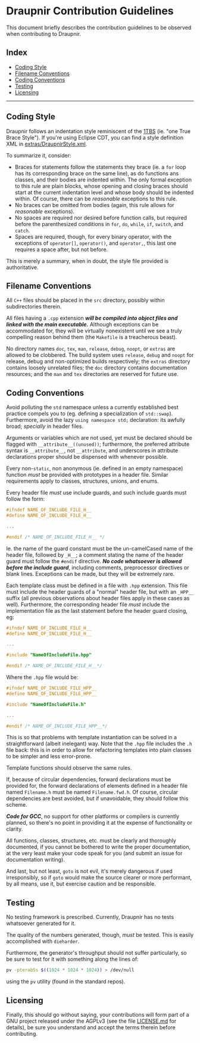 # Draupnir Contribution Guidelines

This document briefly describes the contribution guidelines to be observed when contributing to Draupnir.

## Index

- [Coding Style](#coding-style)
- [Filename Conventions](#filename-conventions)
- [Coding Conventions](#coding-conventions)
- [Testing](#testing)
- [Licensing](#licensing)

* * *

## Coding Style

Draupnir follows an indentation style reminiscent of the [1TBS](https://en.wikipedia.org/wiki/Indent_style#Variant:_1TBS) (ie. "one True Brace Style"). If you're using Eclipse CDT, you can find a style definition XML in [extras/DraupnirStyle.xml](./extras/DraupnirStyle.xml).

To summarize it, consider:

- Braces for statements follow the statements they brace (ie. a `for` loop has its corresponding brace on the same line), as do functions ans classes, and their bodies are indented within. The only formal exception to this rule are plain blocks, whose opening and closing braces should start at the current indentation level and whose body should be indented within. Of course, there can be _reasonable_ exceptions to this rule.
- No braces can be omitted from bodies (again, this rule allows for _reasonable_ exceptions).
- No spaces are required nor desired before function calls, but required before the parenthesized conditions in `for`, `do`, `while`, `if`, `switch`, and `catch`.
- Spaces are required, though, for every binary operator, with the exceptions of `operator[]`, `operator()`, and `operator,`, this last one requires a space after, but not before.

This is merely a summary, when in doubt, the style file provided is authoritative.

## Filename Conventions

All `C++` files should be placed in the `src` directory, possibly within subdirectories therein.

All files having a `.cpp` extension ___will be compiled into object files and linked with the main executable.___ Although exceptions can be accommodated for, they will be virtually nonexistent until we see a truly compelling reason behind them (the `Makefile` is a treacherous beast).

No directory names `doc`, `tex`, `man`, `release`, `debug`, `noopt`, or `extras` are allowed to be clobbered. The build system uses `release`, `debug` and `noopt` for release, debug and non-optimized builds respectively; the `extras` directory contains loosely unrelated files; the `doc` directory contains documentation resources; and the `man` and `tex` directories are reserved for future use.

## Coding Conventions

Avoid polluting the `std` namespace unless a currently established best practice compels you to (eg. defining a specialization of `std::swap`). Furthermore, avoid the lazy `using namespace std;` declaration: its awfully broad; _specially_ in header files.

Arguments or variables which are not used, yet must be declared should be flagged with `__attribute__((unused))`; furthermore, the preferred attribute syntax is `__attribute__`, not `__attribute`, and underscores in attribute declarations proper should be dispensed with whenever possible.

Every non-`static`, non anonymous (ie. defined in an empty namespace) function _must_ be provided with prototypes in a header file. Similar requirements apply to classes, structures, unions, and enums.

Every header file _must_ use include guards, and such include guards must follow the form:

````c++
#ifndef NAME_OF_INCLUDE_FILE_H__
#define NAME_OF_INCLUDE_FILE_H__

...

#endif /* NAME_OF_INCLUDE_FILE_H__ */
````

Ie. the name of the guard constant must be the un-camelCased name of the header file, followed by `_H__`; a comment stating the name of the header guard must follow the `#endif` directive. ___No code whatsoever is allowed before the include guard___, including comments, preprocessor directives or blank lines. Exceptions can be made, but they will be extremely rare.

Each template class must be defined in a file with `.hpp` extension. This file must include the header guards of a "normal" header file, but with an `_HPP__` suffix (all previous observations about header files apply in these cases as well). Furthermore, the corresponding header file _must_ include the implementation file as the last statement before the header guard closing, eg:

````c++
#ifndef NAME_OF_INCLUDE_FILE_H__
#define NAME_OF_INCLUDE_FILE_H__

...

#include "NameOfIncludeFile.hpp"

#endif /* NAME_OF_INCLUDE_FILE_H__*/
````

Where the `.hpp` file would be:

````c++
#ifndef NAME_OF_INCLUDE_FILE_HPP__
#define NAME_OF_INCLUDE_FILE_HPP__

#include "NameOfIncludeFile.h"

...

#endif /* NAME_OF_INCLUDE_FILE_HPP__*/
````

This is so that problems with template instantiation can be solved in a straightforward (albeit inelegant) way. Note that the `.hpp` file includes the `.h` file back: this is in order to allow for refactoring templates into plain classes to be simpler and less error-prone.

Template functions should observe the same rules.

If, because of circular dependencies, forward declarations must be provided for, the forward declarations of elements defined in a header file named `Filename.h` must be named `Filename.fwd.h`. Of course, circular dependencies are best avoided, but if unavoidable, they should follow this scheme.

___Code for GCC___, no support for other platforms or compilers is currently planned, so there's no point in providing it at the expense of functionality or clarity.

All functions, classes, structures, etc. must be clearly and thoroughly documented, if you cannot be bothered to write the proper documentation, at the very least make your code speak for you (and submit an issue for documentation writing).

And last, but not least, `goto` is not evil, it's merely dangerous if used irresponsibly, so if `goto` would make the source clearer or more performant, by all means, use it, but exercise caution and be responsible.

## Testing

No testing framework is prescribed. Currently, Draupnir has no tests whatsoever generated for it.

The quality of the numbers generated, though, _must_ be tested. This is easily accomplished with `dieharder`.

Furthermore, the generator's throughput should not suffer particularly, so be sure to test for it with something along the lines of:

````sh
pv -pterabSs $((1024 * 1024 * 1024)) > /dev/null
````

using the `pv` utility (found in the standard repos).

## Licensing

Finally, this should go without saying, your contributions will form part of a GNU project released under the AGPLv3 (see the file [LICENSE.md](./LICENSE.md) for details), be sure you understand and accept the terms therein before contributing.

